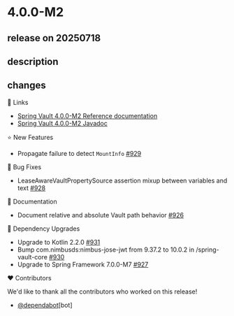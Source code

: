 # 4.0.0-M2

## release on 20250718
## description
## changes
📗 Links

* <a href="https://docs.spring.io/spring-vault/reference" rel="nofollow">Spring Vault 4.0.0-M2 Reference documentation</a>
* <a href="https://docs.spring.io/spring-vault/docs/4.0.0-M2/api" rel="nofollow">Spring Vault 4.0.0-M2 Javadoc</a>

⭐ New Features

* Propagate failure to detect <code>MountInfo</code> <a href="https://github.com/spring-projects/spring-vault/issues/929" data-hovercard-type="issue" data-hovercard-url="/spring-projects/spring-vault/issues/929/hovercard">#929</a>

🐞 Bug Fixes

* LeaseAwareVaultPropertySource assertion mixup between variables and text <a href="https://github.com/spring-projects/spring-vault/issues/928" data-hovercard-type="issue" data-hovercard-url="/spring-projects/spring-vault/issues/928/hovercard">#928</a>

📔 Documentation

* Document relative and absolute Vault path behavior <a href="https://github.com/spring-projects/spring-vault/issues/926" data-hovercard-type="issue" data-hovercard-url="/spring-projects/spring-vault/issues/926/hovercard">#926</a>

🔨 Dependency Upgrades

* Upgrade to Kotlin 2.2.0 <a href="https://github.com/spring-projects/spring-vault/issues/931" data-hovercard-type="issue" data-hovercard-url="/spring-projects/spring-vault/issues/931/hovercard">#931</a>
* Bump com.nimbusds:nimbus-jose-jwt from 9.37.2 to 10.0.2 in /spring-vault-core <a href="https://github.com/spring-projects/spring-vault/pull/930" data-hovercard-type="pull_request" data-hovercard-url="/spring-projects/spring-vault/pull/930/hovercard">#930</a>
* Upgrade to Spring Framework 7.0.0-M7 <a href="https://github.com/spring-projects/spring-vault/issues/927" data-hovercard-type="issue" data-hovercard-url="/spring-projects/spring-vault/issues/927/hovercard">#927</a>

❤️ Contributors

We'd like to thank all the contributors who worked on this release!

* <a class="user-mention notranslate" data-hovercard-type="organization" data-hovercard-url="/orgs/dependabot/hovercard" data-octo-click="hovercard-link-click" data-octo-dimensions="link_type:self" href="https://github.com/dependabot">@dependabot</a>[bot]

